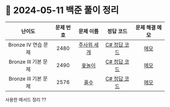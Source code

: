 # 📅 2024-05-11 백준 풀이 정리

| 난이도 | 문제 번호 | 문제 이름 | 정답 코드 | 문제 해결 메모 |
| :--: | :--: | :--: | :--: | :--: |
| Bronze IV 연습 문제 | 2480 | [주사위 세개](https://www.acmicpc.net/problem/2480) | [C# 정답 코드](../../bojSolutions/2025-05-11/2480.cs) | [메모]() |
| Bronze III 기본 문제 | 2490 | [윷놀이](https://www.acmicpc.net/problem/2490) | [C# 정답 코드](../../bojSolutions/2025-05-11/2490.cs) | [메모]() |
| Bronze III 기본 문제 | 2576 | [홀수](https://www.acmicpc.net/problem/2576) | [C# 정답 코드](../../bojSolutions/2025-05-11/2576.cs) | [메모]() |

사용한 메서드 정리
??
